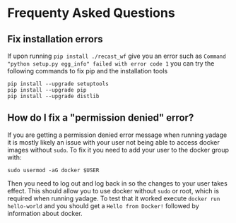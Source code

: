# Frequenty Asked Questions

## Fix installation errors

If upon running `pip install ./recast_wf` give you an error such as `Command "python setup.py
egg_info" failed with error code 1` you can try the following commands to fix pip and the
installation tools

```
pip install --upgrade setuptools
pip install --upgrade pip
pip install --upgrade distlib
```
## How do I fix a "permission denied" error?

If you are getting a permission denied error message when running yadage it is
mostly likely an issue with your user not being able to access docker images
without `sudo`.  To fix it you need to add your user to the docker group with:

```
sudo usermod -aG docker $USER
```

Then you need to log out and log back in so the changes to your user takes
effect. This should allow you to use docker without `sudo` or root, which is
required when running yadage. To test that it worked execute `docker run
hello-world` and you should get a `Hello from Docker!` followed by information
about docker.

